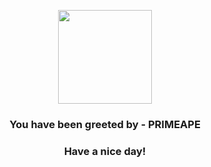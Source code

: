 <p align="center">
            <img src="https://raw.githubusercontent.com/PokeAPI/sprites/master/sprites/pokemon/57.png" width="150" height="150">
          </p>
          <h3 align="center">You have been greeted by - <b>PRIMEAPE</b></h3>
          <h3 align="center">Have a nice day!</h3>
